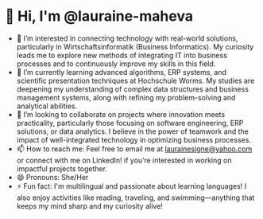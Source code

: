 # 👋 Hi, I'm @lauraine-maheva

- 👀 I’m interested in connecting technology with real-world solutions, particularly in Wirtschaftsinformatik (Business Informatics). My curiosity leads me to explore new methods of integrating IT into business processes and to continuously improve my skills in this field.
- 🌱 I’m currently learning advanced algorithms, ERP systems, and scientific presentation techniques at Hochschule Worms. My studies are deepening my understanding of complex data structures and business management systems, along with refining my problem-solving and analytical abilities.
- 💞️ I’m looking to collaborate on projects where innovation meets practicality, particularly those focusing on software engineering, ERP solutions, or data analytics. I believe in the power of teamwork and the impact of well-integrated technology in optimizing business processes.
- 📫 How to reach me: Feel free to email me at laurainesigne@yahoo.com or connect with me on LinkedIn! if you’re interested in working on impactful projects together.
- 😄 Pronouns: She/Her
- ⚡ Fun fact: I'm multilingual and passionate about learning languages! I also enjoy activities like reading, traveling, and swimming—anything that keeps my mind sharp and my curiosity alive!

<!---
lauraine-maheva/lauraine-maheva is a ✨ special ✨ repository because its `README.md` (this file) appears on your GitHub profile.
You can click the Preview link to take a look at your changes.
--->
